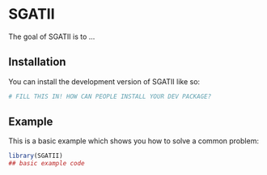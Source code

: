 
# SGATII

<!-- badges: start -->
<!-- badges: end -->

The goal of SGATII is to ...

## Installation

You can install the development version of SGATII like so:

``` r
# FILL THIS IN! HOW CAN PEOPLE INSTALL YOUR DEV PACKAGE?
```

## Example

This is a basic example which shows you how to solve a common problem:

``` r
library(SGATII)
## basic example code
```

